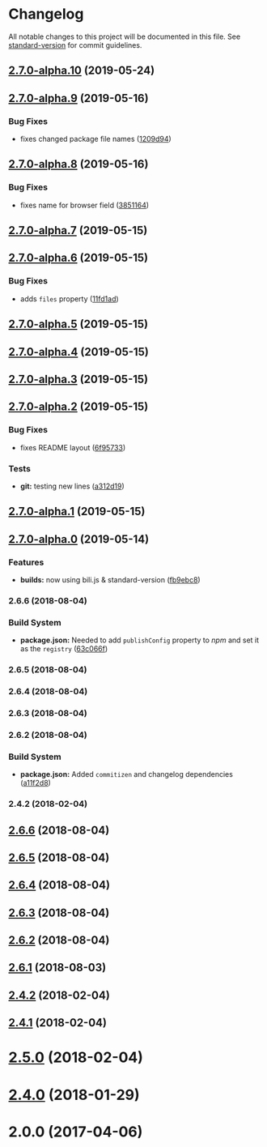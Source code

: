 # Changelog

All notable changes to this project will be documented in this file. See [standard-version](https://github.com/conventional-changelog/standard-version) for commit guidelines.

## [2.7.0-alpha.10](https://github.com/davidroyer/vue2-editor/compare/v2.7.0-alpha.9...v2.7.0-alpha.10) (2019-05-24)



## [2.7.0-alpha.9](https://github.com/davidroyer/vue2-editor/compare/v2.7.0-alpha.8...v2.7.0-alpha.9) (2019-05-16)


### Bug Fixes

* fixes changed package file names ([1209d94](https://github.com/davidroyer/vue2-editor/commit/1209d94))



## [2.7.0-alpha.8](https://github.com/davidroyer/vue2-editor/compare/v2.7.0-alpha.7...v2.7.0-alpha.8) (2019-05-16)


### Bug Fixes

* fixes name for browser field ([3851164](https://github.com/davidroyer/vue2-editor/commit/3851164))



## [2.7.0-alpha.7](https://github.com/davidroyer/vue2-editor/compare/v2.7.0-alpha.6...v2.7.0-alpha.7) (2019-05-15)



## [2.7.0-alpha.6](https://github.com/davidroyer/vue2-editor/compare/v2.7.0-alpha.5...v2.7.0-alpha.6) (2019-05-15)


### Bug Fixes

* adds `files` property ([11fd1ad](https://github.com/davidroyer/vue2-editor/commit/11fd1ad))



## [2.7.0-alpha.5](https://github.com/davidroyer/vue2-editor/compare/v2.7.0-alpha.4...v2.7.0-alpha.5) (2019-05-15)



## [2.7.0-alpha.4](https://github.com/davidroyer/vue2-editor/compare/v2.7.0-alpha.3...v2.7.0-alpha.4) (2019-05-15)



## [2.7.0-alpha.3](https://github.com/davidroyer/vue2-editor/compare/v2.7.0-alpha.2...v2.7.0-alpha.3) (2019-05-15)



## [2.7.0-alpha.2](https://github.com/davidroyer/vue2-editor/compare/v2.7.0-alpha.1...v2.7.0-alpha.2) (2019-05-15)


### Bug Fixes

* fixes README layout ([6f95733](https://github.com/davidroyer/vue2-editor/commit/6f95733))


### Tests

* **git:** testing new lines ([a312d19](https://github.com/davidroyer/vue2-editor/commit/a312d19))



## [2.7.0-alpha.1](https://github.com/davidroyer/vue2-editor/compare/v2.7.0-alpha.0...v2.7.0-alpha.1) (2019-05-15)

## [2.7.0-alpha.0](https://github.com/davidroyer/vue2-editor/compare/v2.4.1...v2.7.0-alpha.0) (2019-05-14)

### Features

- **builds:** now using bili.js & standard-version ([fb9ebc8](https://github.com/davidroyer/vue2-editor/commit/fb9ebc8))

### 2.6.6 (2018-08-04)

### Build System

- **package.json:** Needed to add `publishConfig` property to _npm_ and set it as the `registry` ([63c066f](https://github.com/davidroyer/vue2-editor/commit/63c066f))

### 2.6.5 (2018-08-04)

### 2.6.4 (2018-08-04)

### 2.6.3 (2018-08-04)

### 2.6.2 (2018-08-04)

### Build System

- **package.json:** Added `commitizen` and changelog dependencies ([a11f2d8](https://github.com/davidroyer/vue2-editor/commit/a11f2d8))

### 2.4.2 (2018-02-04)

<a name="2.6.6"></a>

## [2.6.6](https://github.com/davidroyer/vue2-editor/compare/2.6.5...2.6.6) (2018-08-04)

<a name="2.6.5"></a>

## [2.6.5](https://github.com/davidroyer/vue2-editor/compare/2.6.4...2.6.5) (2018-08-04)

<a name="2.6.4"></a>

## [2.6.4](https://github.com/davidroyer/vue2-editor/compare/2.6.3...2.6.4) (2018-08-04)

<a name="2.6.3"></a>

## [2.6.3](https://github.com/davidroyer/vue2-editor/compare/2.6.2...2.6.3) (2018-08-04)

<a name="2.6.2"></a>

## [2.6.2](https://github.com/davidroyer/vue2-editor/compare/2.4.2...2.6.2) (2018-08-04)

<a name="2.6.1"></a>

## [2.6.1](https://github.com/davidroyer/vue2-editor/compare/2.4.2...2.6.1) (2018-08-03)

<a name="2.4.2"></a>

## [2.4.2](https://github.com/davidroyer/vue2-editor/compare/v2.4.1...2.4.2) (2018-02-04)

<a name="2.4.1"></a>

## [2.4.1](https://github.com/davidroyer/vue2-editor/compare/v2.5.0...v2.4.1) (2018-02-04)

<a name="2.5.0"></a>

# [2.5.0](https://github.com/davidroyer/vue2-editor/compare/2.4.0...v2.5.0) (2018-02-04)

<a name="2.4.0"></a>

# [2.4.0](https://github.com/davidroyer/vue2-editor/compare/2.0.0...2.4.0) (2018-01-29)

<a name="2.0.0"></a>

# 2.0.0 (2017-04-06)
